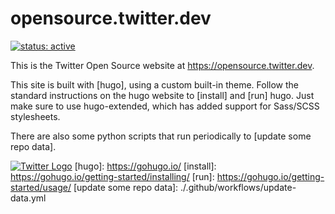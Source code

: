 # opensource.twitter.dev

[![status: active](https://opensource.twitter.dev/status/active.svg)](https://opensource.twitter.dev/status/#active)

This is the Twitter Open Source website at https://opensource.twitter.dev.

This site is built with [hugo], using a custom built-in theme. Follow the standard instructions on the hugo website to [install] and [run] hugo. Just make sure to use hugo-extended, which has added support for Sass/SCSS stylesheets.

There are also some python scripts that run periodically to [update some repo data].

[![Twitter Logo](https://upload.wikimedia.org/wikipedia/en/thumb/9/9f/Twitter_bird_logo_2012.svg/1200px-Twitter_bird_logo_2012.svg.png)](https://twitter.com/TwitterOpen)
[hugo]: https://gohugo.io/
[install]: https://gohugo.io/getting-started/installing/
[run]: https://gohugo.io/getting-started/usage/
[update some repo data]: ./.github/workflows/update-data.yml
